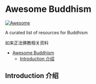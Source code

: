 # Awesome Buddhism 

[![Awesome](https://awesome.re/badge.svg)](https://awesome.re)

A curated list of resources for Buddhism

如来正法佛教相关资料

- [Awesome Buddhism](#awesome-buddhism)
  - [Introduction 介绍](#introduction)

## Introduction 介绍



